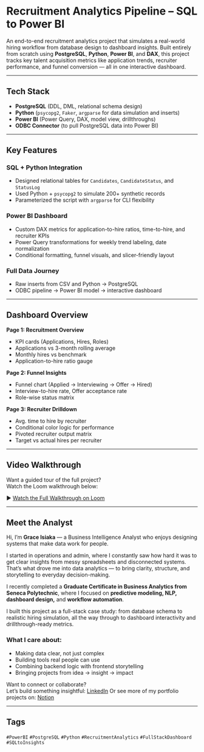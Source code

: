 # Recruitment Analytics Pipeline – SQL to Power BI

An end-to-end recruitment analytics project that simulates a real-world hiring workflow from database design to dashboard insights. Built entirely from scratch using **PostgreSQL**, **Python**, **Power BI**, and **DAX**, this project tracks key talent acquisition metrics like application trends, recruiter performance, and funnel conversion — all in one interactive dashboard.

---

##  Tech Stack

- **PostgreSQL** (DDL, DML, relational schema design)
- **Python** (`psycopg2`, `Faker`, `argparse` for data simulation and inserts)
- **Power BI** (Power Query, DAX, model view, drillthroughs)
- **ODBC Connector** (to pull PostgreSQL data into Power BI)

---

##  Key Features

###  SQL + Python Integration
- Designed relational tables for `Candidates`, `CandidateStatus`, and `StatusLog`
- Used Python + `psycopg2` to simulate 200+ synthetic records
- Parameterized the script with `argparse` for CLI flexibility

###  Power BI Dashboard
- Custom DAX metrics for application-to-hire ratios, time-to-hire, and recruiter KPIs
- Power Query transformations for weekly trend labeling, date normalization
- Conditional formatting, funnel visuals, and slicer-friendly layout

###  Full Data Journey
- Raw inserts from CSV and Python → PostgreSQL
- ODBC pipeline → Power BI model → interactive dashboard

---

## Dashboard Overview

**Page 1: Recruitment Overview**
- KPI cards (Applications, Hires, Roles)
- Applications vs 3-month rolling average
- Monthly hires vs benchmark
- Application-to-hire ratio gauge

**Page 2: Funnel Insights**
- Funnel chart (Applied → Interviewing → Offer → Hired)
- Interview-to-hire rate, Offer acceptance rate
- Role-wise status matrix

**Page 3: Recruiter Drilldown**
- Avg. time to hire by recruiter
- Conditional color logic for performance
- Pivoted recruiter output matrix
- Target vs actual hires per recruiter

---

## Video Walkthrough

Want a guided tour of the full project?  
Watch the Loom walkthrough below:

▶️ [Watch the Full Walkthrough on Loom](https://www.loom.com/share/f4f71b9a912b488ca82c18e5634aee7d?sid=1483eb4c-89f1-4e5f-82be-7c57f84b1ed4)

---

##  Meet the Analyst

Hi, I’m **Grace Isiaka** — a Business Intelligence Analyst who enjoys designing systems that make data work for people.

I started in operations and admin, where I constantly saw how hard it was to get clear insights from messy spreadsheets and disconnected systems. That’s what drove me into data analytics — to bring clarity, structure, and storytelling to everyday decision-making.

I recently completed a **Graduate Certificate in Business Analytics from Seneca Polytechnic**, where I focused on **predictive modeling, NLP, dashboard design,** and **workflow automation**.

I built this project as a full-stack case study: from database schema to realistic hiring simulation, all the way through to dashboard interactivity and drillthrough-ready metrics.

### What I care about:
- Making data clear, not just complex
- Building tools real people can use
- Combining backend logic with frontend storytelling
- Bringing projects from idea → insight → impact

 Want to connect or collaborate?  
Let’s build something insightful: [LinkedIn](https://www.linkedin.com/in/grace-isiaka-97002aa8/)
Or see more of my portfolio projects on: [Notion](https://bevel-sturgeon-89a.notion.site/From-SQL-to-Decisions-A-Full-Stack-Recruitment-Analytics-Pipeline-229ace9f2e3a802f9f02fc413942937e)

---

##  Tags
`#PowerBI` `#PostgreSQL` `#Python` `#RecruitmentAnalytics` `#FullStackDashboard` `#SQLtoInsights`
